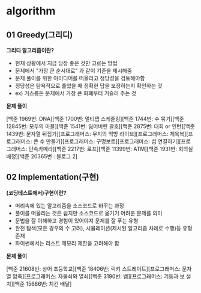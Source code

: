 # algorithm

## 01 Greedy(그리디)
**그리디 알고리즘이란?**
- 현재 상황에서 지금 당장 좋은 것만 고르는 방법
- 문제에서 "가장 큰 순서대로" 과 같이 기준을 제시해줌
- 문제 풀이를 위한 아이디어를 떠올리고 정당성을 검토해야함
- 정당성은 탐욕적으로 풀었을 때 정확한 답을 보장하는지 확인하는 것
- ex) 거스름돈 문제에서 가장 큰 화폐부터 거슬러 주는 것

**문제 풀이**

[백준 1969번: DNA][백준 1700번: 멀티탭 스케줄링][백준 1744번: 수 묶기][백준 12845번: 모두의 마블][백준 1541번: 잃어버린 괄호][백준 2875번: 대회 or 인턴][백준 1439번: 문자열 뒤집기][프로그래머스: 무지의 먹방 라이브][프로그래머스: 체육복][프로그래머스: 큰 수 만들기][프로그래머스: 구명보트][프로그래머스: 섬 연결하기][프로그래머스: 단속카메라][백준 2217번: 로프][백준 11399번: ATM][백준 1931번: 회의실 배정][백준 20365번 : 블로그 2]

## 02 Implementation(구현)
**(코딩테스트에서)구현이란?**
- 머리속에 있는 알고리즘을 소스코드로 바꾸는 과정
- 풀이를 떠올리는 것은 쉽지만 소스코드로 옮기기 어려운 문제를 의미
- 문법을 잘 이해하고 경험이 있어야지 문제를 잘 푸는 유형
- 완전 탐색(모든 경우의 수 고려), 시뮬레이션(제시된 알고리즘 차례로 수행)등 유형 존재
- 파이썬에서는 리스트 메모리 제한을 고려해야 함

**문제 풀이**

[백준 21608번: 상어 초등학교][백준 18406번: 럭키 스트레이트][프로그래머스: 문자열 압축][프로그래머스: 자물쇠와 열쇠][백준 3190번: 뱀][프로그래머스: 기둥과 보 설치][백준 15686번: 치킨 배달]
